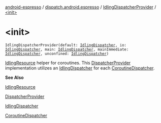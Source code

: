 [android-espresso](../../index.md) / [dispatch.android.espresso](../index.md) / [IdlingDispatcherProvider](index.md) / [&lt;init&gt;](./-init-.md)

# &lt;init&gt;

`IdlingDispatcherProvider(default: `[`IdlingDispatcher`](../-idling-dispatcher/index.md)`, io: `[`IdlingDispatcher`](../-idling-dispatcher/index.md)`, main: `[`IdlingDispatcher`](../-idling-dispatcher/index.md)`, mainImmediate: `[`IdlingDispatcher`](../-idling-dispatcher/index.md)`, unconfined: `[`IdlingDispatcher`](../-idling-dispatcher/index.md)`)`

[IdlingResource](#) helper for coroutines.  This [DispatcherProvider](#) implementation
utilizes an [IdlingDispatcher](../-idling-dispatcher/index.md) for each [CoroutineDispatcher](https://kotlin.github.io/kotlinx.coroutines/kotlinx-coroutines-core/kotlinx.coroutines/-coroutine-dispatcher/index.html).

**See Also**

[IdlingResource](#)

[DispatcherProvider](#)

[IdlingDispatcher](../-idling-dispatcher/index.md)

[CoroutineDispatcher](https://kotlin.github.io/kotlinx.coroutines/kotlinx-coroutines-core/kotlinx.coroutines/-coroutine-dispatcher/index.html)

